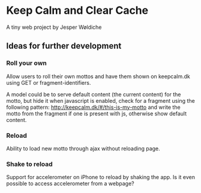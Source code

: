 # Keep Calm and Clear Cache
A tiny web project by Jesper Wøldiche

## Ideas for further development
### Roll your own
Allow users to roll their own mottos and have them shown on keepcalm.dk using GET or fragment-identifiers.

A model could be to serve default content (the current content) for the motto, but hide it when javascript is enabled, check for a fragment using the following pattern: http://keepcalm.dk/#/this-is-my-motto and write the motto from the fragment if one is present with js, otherwise show default content.

### Reload
Ability to load new motto through ajax without reloading page.

### Shake to reload
Support for accelerometer on iPhone to reload by shaking the app. Is it even possible to access accelerometer from a webpage?
